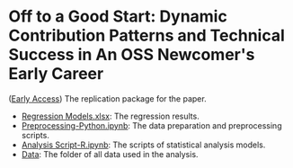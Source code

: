 # Off to a Good Start: Dynamic Contribution Patterns and Technical Success in An OSS Newcomer's Early Career
([Early Access](https://doi.org/10.1109/TSE.2022.3156071))
The replication package for the paper.

- [Regression Models.xlsx](https://github.com/dylan-yue/Dynamic_Contribution_Patterns_and_Technical_Success/blob/main/Regression%20Models.xlsx): The regression results.
- [Preprocessing-Python.ipynb](https://github.com/dylan-yue/Dynamic_Contribution_Patterns_and_Technical_Success/blob/main/Preprocessing-Python.ipynb): The data preparation and preprocessing scripts.
- [Analysis Script-R.ipynb](https://github.com/dylan-yue/Dynamic_Contribution_Patterns_and_Technical_Success/blob/main/Analysis%20Script-R.ipynb): The scripts of statistical analysis models.
- [Data](https://github.com/dylan-yue/Dynamic_Contribution_Patterns_and_Technical_Success/tree/main/Data): The folder of all data used in the analysis.
